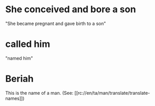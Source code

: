 # She conceived and bore a son

"She became pregnant and gave birth to a son"

# called him

"named him"

# Beriah

This is the name of a man. (See: [[rc://en/ta/man/translate/translate-names]])

